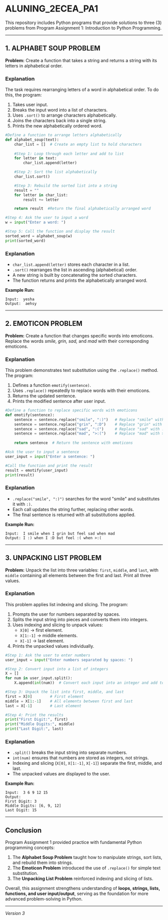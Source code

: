 # ALUNING_2ECEA_PA1
This repository includes Python programs that provide solutions to three (3) problems from Program Assignment 1: Introduction to Python Programming.

---

## 1. ALPHABET SOUP PROBLEM

**Problem:** Create a function that takes a string and returns a string with its letters in alphabetical order.
### Explanation
The task requires rearranging letters of a word in alphabetical order. To do this, the program:
1. Takes user input.
2. Breaks the input word into a list of characters.
3. Uses `.sort()` to arrange characters alphabetically.
4. Joins the characters back into a single string.
5. Prints the new alphabetically ordered word.

```python
#Define a function to arrange letters alphabetically
def alphabet_soup(text):
    char_list = []  # Create an empty list to hold characters
    
    #Step 1: Loop through each letter and add to list
    for letter in text:
        char_list.append(letter)

    #Step 2: Sort the list alphabetically
    char_list.sort()

    #Step 3: Rebuild the sorted list into a string
    result = ""
    for letter in char_list:
        result += letter

    return result  #Return the final alphabetically arranged word

#Step 4: Ask the user to input a word
w = input("Enter a word: ")

#Step 5: Call the function and display the result
sorted_word = alphabet_soup(w)
print(sorted_word)
```

### Explanation
* `char_list.append(letter)` stores each character in a list.
* `.sort()` rearranges the list in ascending (alphabetical) order.
* A new string is built by concatenating the sorted characters.
* The function returns and prints the alphabetically arranged word.

**Example Run:**
```
Input:  yesha  
Output:  aehsy
```

---

## 2. EMOTICON PROBLEM

**Problem:** Create a function that changes specific words into emoticons. Replace the words *smile, grin, sad,* and *mad* with their corresponding emoticons.

### Explanation
This problem demonstrates text substitution using the `.replace()` method. The program:
1. Defines a function `emotify(sentence)`.
2. Uses `.replace()` repeatedly to replace words with their emoticons.
3. Returns the updated sentence.
4. Prints the modified sentence after user input.

```python
#Define a function to replace specific words with emoticons
def emotify(sentence):
    sentence = sentence.replace("smile", ":)")   # Replace "smile" with :)
    sentence = sentence.replace("grin", ":D")    # Replace "grin" with :D
    sentence = sentence.replace("sad", ":(")     # Replace "sad" with :(
    sentence = sentence.replace("mad", ">:(")    # Replace "mad" with >:(
    
    return sentence  # Return the sentence with emoticons

#Ask the user to input a sentence
user_input = input("Enter a sentence: ")

#Call the function and print the result
result = emotify(user_input)
print(result)
```

### Explanation
* `.replace("smile", ":)")` searches for the word "smile" and substitutes it with `:)`.
* Each call updates the string further, replacing other words.
* The final sentence is returned with all substitutions applied.

**Example Run:**
```
Input:  I smile when I grin but feel sad when mad  
Output: I :) when I :D but feel :( when >:(
```

---

## 3. UNPACKING LIST PROBLEM

**Problem:** Unpack the list into three variables: `first`, `middle`, and `last`, with `middle` containing all elements between the first and last. Print all three values.

### Explanation
This problem applies list indexing and slicing. The program:
1. Prompts the user for numbers separated by spaces.
2. Splits the input string into pieces and converts them into integers.
3. Uses indexing and slicing to unpack values:
   * `X[0]` → first element.
   * `X[1:-1]` → middle elements.
   * `X[-1]` → last element.
4. Prints the unpacked values individually.

```python
#Step 1: Ask the user to enter numbers
user_input = input("Enter numbers separated by spaces: ")

#Step 2: Convert input into a list of integers
X = []
for num in user_input.split():
    X.append(int(num))  # Convert each input into an integer and add to list

#Step 3: Unpack the list into first, middle, and last
first = X[0]        # First element
middle = X[1:-1]    # All elements between first and last
last = X[-1]        # Last element

#Step 4: Print the results
print("First Digit:", first)
print("Middle Digits:", middle)
print("Last Digit:", last)
```

### Explanation
* `.split()` breaks the input string into separate numbers.
* `int(num)` ensures that numbers are stored as integers, not strings.
* Indexing and slicing (`X[0]`, `X[1:-1]`, `X[-1]`) separate the first, middle, and last.
* The unpacked values are displayed to the user.

**Example Run:**
```
Input:  3 6 9 12 15  
Output:  
First Digit: 3  
Middle Digits: [6, 9, 12]  
Last Digit: 15
```

---

## Conclusion

Program Assignment 1 provided practice with fundamental Python programming concepts:
1. The **Alphabet Soup Problem** taught how to manipulate strings, sort lists, and rebuild them into strings.
2. The **Emoticon Problem** introduced the use of `.replace()` for simple text substitution.
3. The **Unpacking List Problem** reinforced indexing and slicing of lists.

Overall, this assignment strengthens understanding of **loops, strings, lists, functions, and user input/output**, serving as the foundation for more advanced problem-solving in Python.

---

*Version 3*
